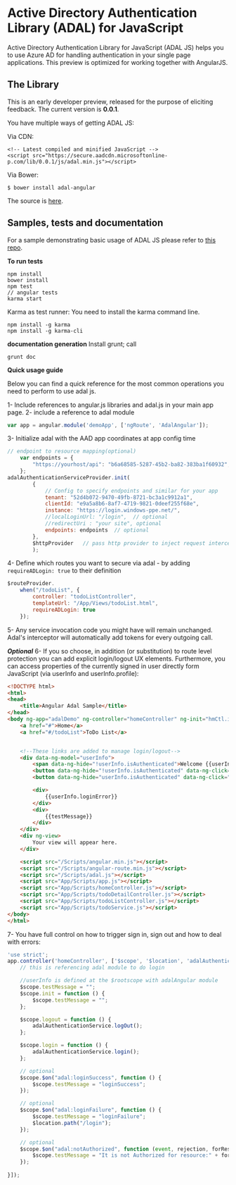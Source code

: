 Active Directory Authentication Library (ADAL) for JavaScript 
====================================

Active Directory Authentication Library for JavaScript (ADAL JS) helps you to use Azure AD for handling authentication in your single page applications.
This preview is optimized for working together with AngularJS.

## The Library

This is an early developer preview, released for the purpose of eliciting feedback.
The current version is **0.0.1**.
 
You have multiple ways of getting ADAL JS:

Via CDN:

    <!-- Latest compiled and minified JavaScript -->
    <script src="https://secure.aadcdn.microsoftonline-p.com/lib/0.0.1/js/adal.min.js"></script>


Via Bower: 

    $ bower install adal-angular

The source is [here](https://github.com/AzureAD/azure-activedirectory-library-for-js/tree/master/lib/adal.js).

## Samples, tests and documentation 

For a sample demonstrating basic usage of ADAL JS please refer to [this repo](https://github.com/AzureADSamples/SinglePageApp-DotNet). 

**To run tests**

    npm install
    bower install
    npm test
    // angular tests
    karma start

Karma as test runner:
You need to install the karma command line.

    npm install -g karma
    npm install -g karma-cli
    

**documentation generation**
Install grunt; call

    grunt doc



**Quick usage guide**

Below you can find a quick reference for the most common operations you need to perform to use adal js.

1- Include references to angular.js libraries and adal.js in your main app page.
2- include a reference to adal module
```js
var app = angular.module('demoApp', ['ngRoute', 'AdalAngular']);
```
3- Initialize adal with the AAD app coordinates at app config time
```js
// endpoint to resource mapping(optional)
    var endpoints = {
        "https://yourhost/api": "b6a68585-5287-45b2-ba82-383ba1f60932",
    };
adalAuthenticationServiceProvider.init(
        {
            // Config to specify endpoints and similar for your app
            tenant: "52d4b072-9470-49fb-8721-bc3a1c9912a1",
            clientId: "e9a5a8b6-8af7-4719-9821-0deef255f68e",
            instance: "https://login.windows-ppe.net/",
            //localLoginUrl: "/login",  // optional
            //redirectUri : "your site", optional
            endpoints: endpoints  // optional
        },
        $httpProvider   // pass http provider to inject request interceptor to attach tokens
        );
```
4- Define which routes you want to secure via adal - by adding `requireADLogin: true` to their definition
```js
$routeProvider.
    when("/todoList", {
        controller: "todoListController",
        templateUrl: "/App/Views/todoList.html",
        requireADLogin: true
    });

```
5- Any service invocation code you might have will remain unchanged. Adal's interceptor will automatically add tokens for every outgoing call. 

***Optional***
6- If you so choose, in addition (or substitution) to route level protection you can add explicit login/logout UX elements. Furthermore, you can access properties of the currently signed in user directly form JavaScript (via userInfo and userInfo.profile):
```html
<!DOCTYPE html>
<html>
<head>
    <title>Angular Adal Sample</title>
</head>
<body ng-app="adalDemo" ng-controller="homeController" ng-init="hmCtl.init()">
    <a href="#">Home</a>
    <a href="#/todoList">ToDo List</a>


    <!--These links are added to manage login/logout-->
    <div data-ng-model="userInfo">
        <span data-ng-hide="!userInfo.isAuthenticated">Welcome {{userInfo.userName}} </span>
        <button data-ng-hide="!userInfo.isAuthenticated" data-ng-click="logout()">Logout</button>
        <button data-ng-hide="userInfo.isAuthenticated" data-ng-click="login()">Login</button>

        <div>
            {{userInfo.loginError}}
        </div>
        <div>
            {{testMessage}}
        </div>
    </div>
    <div ng-view>
        Your view will appear here.
    </div>

    <script src="/Scripts/angular.min.js"></script>
    <script src="/Scripts/angular-route.min.js"></script>
    <script src="/Scripts/adal.js"></script>
    <script src="App/Scripts/app.js"></script>
    <script src="App/Scripts/homeController.js"></script>
    <script src="App/Scripts/todoDetailController.js"></script>
    <script src="App/Scripts/todoListController.js"></script>
    <script src="App/Scripts/todoService.js"></script>
</body>
</html>
```
7- You have full control on how to trigger sign in, sign out and how to deal with errors:

```js
'use strict';
app.controller('homeController', ['$scope', '$location', 'adalAuthenticationService', function ($scope, $location, adalAuthenticationService) {
    // this is referencing adal module to do login

    //userInfo is defined at the $rootscope with adalAngular module
    $scope.testMessage = "";
    $scope.init = function () {
        $scope.testMessage = "";
    };

    $scope.logout = function () {
        adalAuthenticationService.logOut();
    };

    $scope.login = function () {
        adalAuthenticationService.login();
    };

    // optional
    $scope.$on("adal:loginSuccess", function () {
        $scope.testMessage = "loginSuccess";
    });

    // optional
    $scope.$on("adal:loginFailure", function () {
        $scope.testMessage = "loginFailure";
        $location.path("/login");
    });

    // optional
    $scope.$on("adal:notAuthorized", function (event, rejection, forResource) {
        $scope.testMessage = "It is not Authorized for resource:" + forResource;
    });
  
}]);


```


